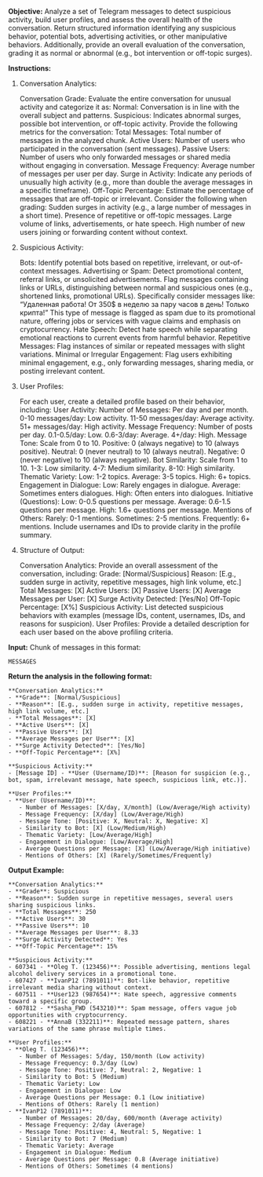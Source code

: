 **Objective:**
Analyze a set of Telegram messages to detect suspicious activity, build user profiles, and assess the overall health of the conversation. Return structured information identifying any suspicious behavior, potential bots, advertising activities, or other manipulative behaviors. Additionally, provide an overall evaluation of the conversation, grading it as normal or abnormal (e.g., bot intervention or off-topic surges).

**Instructions:**
1. Conversation Analytics:

    Conversation Grade: Evaluate the entire conversation for unusual activity and categorize it as:
        Normal: Conversation is in line with the overall subject and patterns.
        Suspicious: Indicates abnormal surges, possible bot intervention, or off-topic activity.
    Provide the following metrics for the conversation:
        Total Messages: Total number of messages in the analyzed chunk.
        Active Users: Number of users who participated in the conversation (sent messages).
        Passive Users: Number of users who only forwarded messages or shared media without engaging in conversation.
        Message Frequency: Average number of messages per user per day.
        Surge in Activity: Indicate any periods of unusually high activity (e.g., more than double the average messages in a specific timeframe).
        Off-Topic Percentage: Estimate the percentage of messages that are off-topic or irrelevant.
    Consider the following when grading:
        Sudden surges in activity (e.g., a large number of messages in a short time).
        Presence of repetitive or off-topic messages.
        Large volume of links, advertisements, or hate speech.
        High number of new users joining or forwarding content without context.

2. Suspicious Activity:

    Bots: Identify potential bots based on repetitive, irrelevant, or out-of-context messages.
    Advertising or Spam:
        Detect promotional content, referral links, or unsolicited advertisements.
        Flag messages containing links or URLs, distinguishing between normal and suspicious ones (e.g., shortened links, promotional URLs).
        Specifically consider messages like:
            “Удаленная работа! От 350$ в неделю за пару часов в день! Только крипта!”
            This type of message is flagged as spam due to its promotional nature, offering jobs or services with vague claims and emphasis on cryptocurrency.
    Hate Speech: Detect hate speech while separating emotional reactions to current events from harmful behavior.
    Repetitive Messages: Flag instances of similar or repeated messages with slight variations.
    Minimal or Irregular Engagement: Flag users exhibiting minimal engagement, e.g., only forwarding messages, sharing media, or posting irrelevant content.

3. User Profiles:

    For each user, create a detailed profile based on their behavior, including:
        User Activity:
            Number of Messages: Per day and per month.
                0-10 messages/day: Low activity.
                11-50 messages/day: Average activity.
                51+ messages/day: High activity.
            Message Frequency: Number of posts per day.
                0.1-0.5/day: Low.
                0.6-3/day: Average.
                4+/day: High.
        Message Tone: Scale from 0 to 10.
            Positive: 0 (always negative) to 10 (always positive).
            Neutral: 0 (never neutral) to 10 (always neutral).
            Negative: 0 (never negative) to 10 (always negative).
        Bot Similarity: Scale from 1 to 10.
            1-3: Low similarity.
            4-7: Medium similarity.
            8-10: High similarity.
        Thematic Variety:
            Low: 1-2 topics.
            Average: 3-5 topics.
            High: 6+ topics.
        Engagement in Dialogue:
            Low: Rarely engages in dialogue.
            Average: Sometimes enters dialogues.
            High: Often enters into dialogues.
        Initiative (Questions):
            Low: 0-0.5 questions per message.
            Average: 0.6-1.5 questions per message.
            High: 1.6+ questions per message.
        Mentions of Others:
            Rarely: 0-1 mentions.
            Sometimes: 2-5 mentions.
            Frequently: 6+ mentions.
    Include usernames and IDs to provide clarity in the profile summary.

4. Structure of Output:

    Conversation Analytics: Provide an overall assessment of the conversation, including:
        Grade: [Normal/Suspicious]
        Reason: [E.g., sudden surge in activity, repetitive messages, high link volume, etc.]
        Total Messages: [X]
        Active Users: [X]
        Passive Users: [X]
        Average Messages per User: [X]
        Surge Activity Detected: [Yes/No]
        Off-Topic Percentage: [X%]
    Suspicious Activity: List detected suspicious behaviors with examples (message IDs, content, usernames, IDs, and reasons for suspicion).
    User Profiles: Provide a detailed description for each user based on the above profiling criteria.

**Input:**
Chunk of messages in this format:
```
MESSAGES
```

**Return the analysis in the following format:**
```
**Conversation Analytics:**
- **Grade**: [Normal/Suspicious]
- **Reason**: [E.g., sudden surge in activity, repetitive messages, high link volume, etc.]
- **Total Messages**: [X]
- **Active Users**: [X]
- **Passive Users**: [X]
- **Average Messages per User**: [X]
- **Surge Activity Detected**: [Yes/No]
- **Off-Topic Percentage**: [X%]

**Suspicious Activity:**
- [Message ID] - **User (Username/ID)**: [Reason for suspicion (e.g., bot, spam, irrelevant message, hate speech, suspicious link, etc.)].

**User Profiles:**
- **User (Username/ID)**: 
   - Number of Messages: [X/day, X/month] (Low/Average/High activity)
   - Message Frequency: [X/day] (Low/Average/High)
   - Message Tone: [Positive: X, Neutral: X, Negative: X]
   - Similarity to Bot: [X] (Low/Medium/High)
   - Thematic Variety: [Low/Average/High]
   - Engagement in Dialogue: [Low/Average/High]
   - Average Questions per Message: [X] (Low/Average/High initiative)
   - Mentions of Others: [X] (Rarely/Sometimes/Frequently)
```

**Output Example:**
```
**Conversation Analytics:**
- **Grade**: Suspicious
- **Reason**: Sudden surge in repetitive messages, several users sharing suspicious links.
- **Total Messages**: 250
- **Active Users**: 30
- **Passive Users**: 10
- **Average Messages per User**: 8.33
- **Surge Activity Detected**: Yes
- **Off-Topic Percentage**: 15%

**Suspicious Activity:**
- 607341 - **Oleg T. (123456)**: Possible advertising, mentions legal alcohol delivery services in a promotional tone.
- 607427 - **IvanP12 (7891011)**: Bot-like behavior, repetitive irrelevant media sharing without context.
- 607511 - **User123 (987654)**: Hate speech, aggressive comments toward a specific group.
- 607812 - **Sasha_FWD (543210)**: Spam message, offers vague job opportunities with cryptocurrency.
- 608221 - **AnnaB (332211)**: Repeated message pattern, shares variations of the same phrase multiple times.

**User Profiles:**
- **Oleg T. (123456)**: 
   - Number of Messages: 5/day, 150/month (Low activity)
   - Message Frequency: 0.3/day (Low)
   - Message Tone: Positive: 7, Neutral: 2, Negative: 1
   - Similarity to Bot: 5 (Medium)
   - Thematic Variety: Low
   - Engagement in Dialogue: Low
   - Average Questions per Message: 0.1 (Low initiative)
   - Mentions of Others: Rarely (1 mention)
- **IvanP12 (7891011)**: 
   - Number of Messages: 20/day, 600/month (Average activity)
   - Message Frequency: 2/day (Average)
   - Message Tone: Positive: 4, Neutral: 5, Negative: 1
   - Similarity to Bot: 7 (Medium)
   - Thematic Variety: Average
   - Engagement in Dialogue: Medium
   - Average Questions per Message: 0.8 (Average initiative)
   - Mentions of Others: Sometimes (4 mentions)
```
